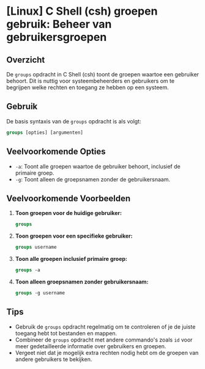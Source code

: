 # [Linux] C Shell (csh) groepen gebruik: Beheer van gebruikersgroepen

## Overzicht
De `groups` opdracht in C Shell (csh) toont de groepen waartoe een gebruiker behoort. Dit is nuttig voor systeembeheerders en gebruikers om te begrijpen welke rechten en toegang ze hebben op een systeem.

## Gebruik
De basis syntaxis van de `groups` opdracht is als volgt:

```csh
groups [opties] [argumenten]
```

## Veelvoorkomende Opties
- `-a`: Toont alle groepen waartoe de gebruiker behoort, inclusief de primaire groep.
- `-g`: Toont alleen de groepsnamen zonder de gebruikersnaam.

## Veelvoorkomende Voorbeelden

1. **Toon groepen voor de huidige gebruiker:**
   ```csh
   groups
   ```

2. **Toon groepen voor een specifieke gebruiker:**
   ```csh
   groups username
   ```

3. **Toon alle groepen inclusief primaire groep:**
   ```csh
   groups -a
   ```

4. **Toon alleen groepsnamen zonder gebruikersnaam:**
   ```csh
   groups -g username
   ```

## Tips
- Gebruik de `groups` opdracht regelmatig om te controleren of je de juiste toegang hebt tot bestanden en mappen.
- Combineer de `groups` opdracht met andere commando's zoals `id` voor meer gedetailleerde informatie over gebruikers en groepen.
- Vergeet niet dat je mogelijk extra rechten nodig hebt om de groepen van andere gebruikers te bekijken.